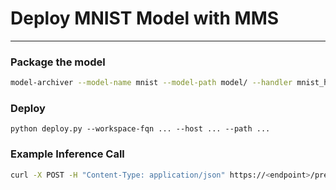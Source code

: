 # Deploy MNIST Model with MMS
---

### Package the model

```bash
model-archiver --model-name mnist --model-path model/ --handler mnist_handler.py:handle --export-path model_store/ --runtime python --force
```

### Deploy

```shell
python deploy.py --workspace-fqn ... --host ... --path ...
```

### Example Inference Call

```bash
curl -X POST -H "Content-Type: application/json" https://<endpoint>/predictions/mnist -T 0.png
```
